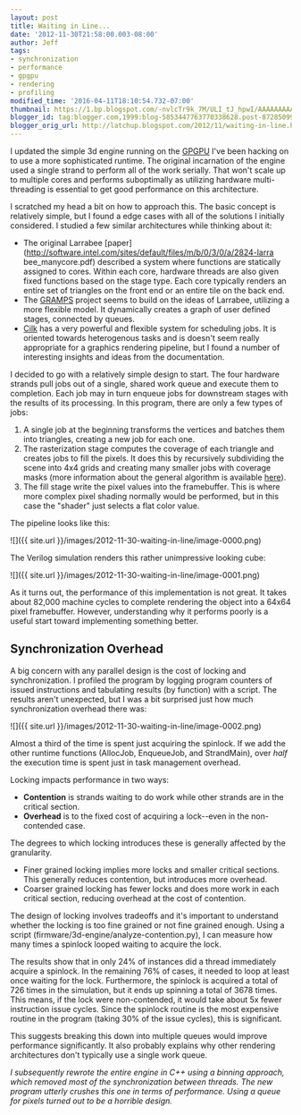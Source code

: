 ```yaml
---
layout: post
title: Waiting in Line...
date: '2012-11-30T21:58:00.003-08:00'
author: Jeff
tags:
- synchronization
- performance
- gpgpu
- rendering
- profiling
modified_time: '2016-04-11T18:10:54.732-07:00'
thumbnail: https://1.bp.blogspot.com/-nvlcTr9k_7M/ULI_tJ_hpwI/AAAAAAAAAiU/AvsPpnirYiI/s72-c/pipeline.png
blogger_id: tag:blogger.com,1999:blog-5853447763770338628.post-8728509916565942645
blogger_orig_url: http://latchup.blogspot.com/2012/11/waiting-in-line.html
---
```


I updated the simple 3d engine running on the
[GPGPU](https://github.com/jbush001/GPGPU) I've been hacking on to use a more
sophisticated runtime. The original incarnation of the engine used a single
strand to perform all of the work serially. That won't scale up to multiple
cores and performs suboptimally as utilizing hardware multi-threading is
essential to get good performance on this architecture.

I scratched my head a bit on how to approach this. The basic concept is
relatively simple, but I found a edge cases with all of the solutions I
initially considered. I studied a few similar architectures while thinking
about it:

  * The original Larrabee
    [paper](http://software.intel.com/sites/default/files/m/b/0/3/0/a/2824-larra
    bee_manycore.pdf) described a system where functions are statically
    assigned to cores. Within each core, hardware threads are also given fixed
    functions based on the stage type. Each core typically renders an entire
    set of triangles on the front end or an entire tile on the back end.
  * The [GRAMPS](http://graphics.stanford.edu/papers/gramps-tog/) project seems
    to build on the ideas of Larrabee, utilizing a more flexible model. It
    dynamically creates a graph of user defined stages, connected by queues.
  * [Cilk](http://supertech.csail.mit.edu/cilk/) has a very powerful and
    flexible system for scheduling jobs. It is oriented towards heterogenous
    tasks and is doesn't seem really appropriate for a graphics rendering
    pipeline, but I found a number of interesting insights and ideas from the
    documentation.

I decided to go with a relatively simple design to start. The four hardware
strands pull jobs out of a single, shared work queue and execute them to
completion. Each job may in turn enqueue jobs for downstream stages with the
results of its processing.  In this program, there are only a few types of
jobs:

  1. A single job at the beginning transforms the vertices and batches them
  into triangles, creating a new job for each one.
  2. The rasterization stage computes the coverage of each triangle and creates
  jobs to fill the pixels. It does this by recursively subdividing the scene
  into 4x4 grids and creating many smaller jobs with coverage masks (more
  information about the general algorithm is available
  [here](http://www.drdobbs.com/parallel/rasterization-on-larrabee/217200602)).
  3. The fill stage write the pixel values into the framebuffer. This is where
  more complex pixel shading normally would be performed, but in this case the
  "shader" just selects a flat color value.

The pipeline looks like this:

![]({{ site.url }}/images/2012-11-30-waiting-in-line/image-0000.png)

The Verilog simulation renders this rather unimpressive looking cube:

![]({{ site.url }}/images/2012-11-30-waiting-in-line/image-0001.png)

As it turns out, the performance of this implementation is not great.  It
takes about 82,000 machine cycles to complete rendering the object into a
64x64 pixel framebuffer. However, understanding why it performs poorly is a
useful start toward implementing something better.

## Synchronization Overhead

A big concern with any parallel design is the cost of locking and
synchronization. I profiled the program by logging program counters of issued
instructions and tabulating results (by function) with a script. The results
aren't unexpected, but I was a bit surprised just how much synchronization
overhead there was:

![]({{ site.url }}/images/2012-11-30-waiting-in-line/image-0002.png)

Almost a third of the time is spent just acquiring the spinlock.  If we add
the other runtime functions (AllocJob, EnqueueJob, and StrandMain), over
_half_ the execution time is spent just in task management overhead.

Locking impacts performance in two ways:

  * **Contention** is strands waiting to do work while other strands are in the
    critical section.
  * **Overhead** is to the fixed cost of acquiring a lock--even in the
    non-contended case.

The degrees to which locking introduces these is generally affected by the
granularity.

  * Finer grained locking implies more locks and smaller critical sections.
    This generally reduces contention, but introduces more overhead.
  * Coarser grained locking has fewer locks and does more work in each critical
    section, reducing overhead at the cost of contention.

The design of locking involves tradeoffs and it's important to understand
whether the locking is too fine grained or not fine grained enough. Using a
script (firmware/3d-engine/analyze-contention.py), I can measure how many
times a spinlock looped waiting to acquire the lock.

The results show that in only 24% of instances did a thread immediately
acquire a spinlock.  In the remaining 76% of cases, it needed to loop at least
once waiting for the lock. Furthermore, the spinlock is acquired a total of
726 times in the simulation, but it ends up spinning a total of 3678 times.
This means, if the lock were non-contended, it would take about 5x fewer
instruction issue cycles.  Since the spinlock routine is the most expensive
routine in the program (taking 30% of the issue cycles), this is significant.

This suggests breaking this down into multiple queues would improve
performance significantly. It also probably explains why other rendering
architectures don't typically use a single work queue.

*I subsequently rewrote the entire engine in C++ using a binning approach,
which removed most of the synchronization between threads. The new program
utterly crushes this one in terms of performance. Using a queue for pixels
turned out to be a horrible design.*

